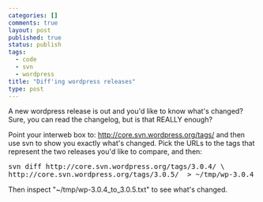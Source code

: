 ```yaml
--- 
categories: []
comments: true
layout: post
published: true
status: publish
tags: 
  - code
  - svn
  - wordpress
title: "Diff'ing wordpress releases"
type: post
---
```

A new wordpress release is out and you'd like to know what's changed? Sure, you can read the changelog, but is that REALLY enough?

Point your interweb box to: <a href="http://core.svn.wordpress.org/tags/">http://core.svn.wordpress.org/tags/</a> and then use svn to show you exactly what's changed. Pick the URLs to the tags that represent the two releases you'd like to compare, and then:

<pre>svn diff http://core.svn.wordpress.org/tags/3.0.4/ \
http://core.svn.wordpress.org/tags/3.0.5/  > ~/tmp/wp-3.0.4_to_3.0.5.txt</pre>

Then inspect "~/tmp/wp-3.0.4_to_3.0.5.txt" to see what's changed.
